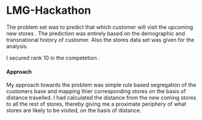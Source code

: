 # LMG-Hackathon
The problem set was to predict that which customer will visit the upcoming new stores . The prediction was entirely  based on the demographic and transnational history of customer. Also the stores data set was given for the analysis.    

I secured rank 10 in the competetion . 

#### Approach
My approach towards the problem was simple rule based segregation of the customers base and mapping thier corresponding stores on the basis of distance travelled. I had calculated the distance from the new coming stores to all the rest of stores, thereby giving me a proximate periphery of what stores are likely to be visited, on the basis of distance.
